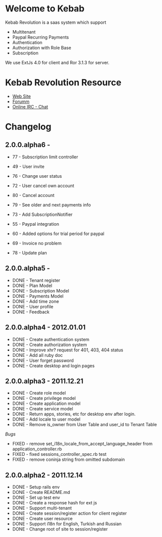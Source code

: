 # Welcome to Kebab

Kebab Revolution is a saas system which support

* Multitenant
* Paypal Recurring Payments
* Authentication
* Authorization with Role Base
* Subscription

We use ExtJs 4.0 for client and Ror 3.1.3 for server.

# Kebab Revolution Resource

* [Web Site](http://www.kebab-project.com)
* [Forumm](http://kebab-project.2299591.n4.nabble.com/Kebab-Project-2-0-x-Revolution-f3832977.html)
* [Online IRC - Chat](http://webchat.freenode.net/?channels=kebabproject)

# Changelog

## 2.0.0.alpha6 -

* 77 - Subscription limit controller
* 49 - User invite
* 76 - Change user status
* 72 - User cancel own account

* 80 - Cancel account
* 79 - See older and next payments info
* 73 - Add SubscriptionNotifier
* 55 - Paypal integration
* 60 - Added options for trial period for paypal
* 69 - Invoice no problem
* 78 - Update plan

## 2.0.0.alpha5 -

* DONE - Tenant register
* DONE - Plan Model
* DONE - Subscription Model
* DONE - Payments Model
* DONE - Add time zone
* DONE - User profile
* DONE - Feedback

## 2.0.0.alpha4 - 2012.01.01

* DONE - Create authentication system
* DONE - Create authorization system
* DONE - Improve xhr? request for 401, 403, 404 status
* DONE - Add all ruby doc
* DONE - User forget password
* DONE - Create desktop and login pages

## 2.0.0.alpha3 - 2011.12.21

* DONE - Create role model
* DONE - Create privilege model
* DONE - Create application model
* DONE - Create service model
* DONE - Return apps, stories, etc for desktop env after login.
* DONE - Add locale to user model
* DONE - Remove is_owner from User Table and user_id to Tenant Table

*Bugs*

* FIXED - remove set_i18n_locale_from_accept_language_header from application_controller.rb
* FIXED - fixed sessions_controller_spec.rb test
* FIXED - remove coninja string from omitted subdomain

## 2.0.0.alpha2 - 2011.12.14

* DONE - Setup rails env
* DONE - Create README.md
* DONE - Set up test env
* DONE - Create a response hash for ext js
* DONE - Support multi-tenant
* DONE - Create session/register action for client register
* DONE - Create user resource
* DONE - Support i18n for English, Turkish and Russian
* DONE - Change root of site to session/register 
